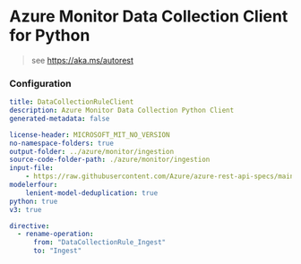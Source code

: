 # Azure Monitor Data Collection Client for Python

> see https://aka.ms/autorest

### Configuration

```yaml
title: DataCollectionRuleClient
description: Azure Monitor Data Collection Python Client
generated-metadata: false

license-header: MICROSOFT_MIT_NO_VERSION
no-namespace-folders: true
output-folder: ../azure/monitor/ingestion
source-code-folder-path: ./azure/monitor/ingestion
input-file: 
    - https://raw.githubusercontent.com/Azure/azure-rest-api-specs/main/specification/monitor/data-plane/ingestion/preview/2021-11-01-preview/DataCollectionRules.json
modelerfour:
    lenient-model-deduplication: true
python: true
v3: true
```

```yaml
directive:
  - rename-operation:
      from: "DataCollectionRule_Ingest"
      to: "Ingest"
```
